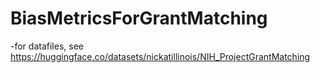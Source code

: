 # BiasMetricsForGrantMatching
-for datafiles, see https://huggingface.co/datasets/nickatillinois/NIH_ProjectGrantMatching
